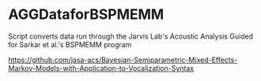# AGGDataforBSPMEMM
Script converts data run through the Jarvis Lab's Acoustic Analysis Guided for Sarkar et al.'s BSPMEMM program

https://github.com/jasa-acs/Bayesian-Semiparametric-Mixed-Effects-Markov-Models-with-Application-to-Vocalization-Syntax
